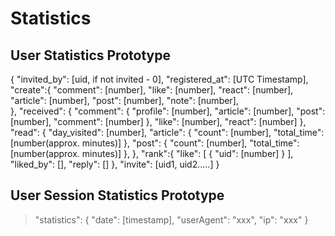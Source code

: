 # Statistics

## User Statistics Prototype
{
	"invited_by": [uid, if not invited - 0],
	"registered_at": [UTC Timestamp],
	"create":{
		"comment": [number],
		"like": [number],
		"react": [number],
		"article": [number],
		"post": [number],
		"note": [number],	
	},
	"received": {
		"comment": {
			"profile": [number],
			"article": [number],
			"post": [number],
			"comment": [number]
		},
		"like": [number],
		"react": [number]
	},
	"read": {
		"day_visited": [number],
		"article": {
			"count": [number],
			"total_time": [number(approx. minutes)]
		},
		"post": {
			"count": [number],
			"total_time": [number(approx. minutes)]
		},
	},
	"rank":{
		"like": [
			{
				"uid": [number]
			}
		],
		"liked_by": [],
		"reply": []
	},
	"invite": [uid1, uid2.....]
}

## User Session Statistics Prototype
> "statistics": {
>	"date": [timestamp],
>	"userAgent": "xxx",
>	"ip": "xxx"
> }